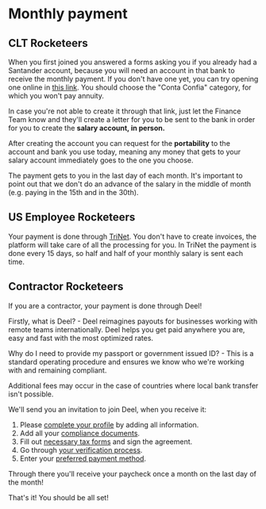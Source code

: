 # Monthly payment

## CLT Rocketeers

When you first joined you answered a forms asking you if you already had a Santander account, because you will need an account in that bank to receive the monthly payment. If you don't have one yet, you can try opening one online in [this link](https://abrasuaconta.santander.com.br/?ic=home-cardsprod-abrasuaconta). You should choose the "Conta Confia" category, for which you won't pay annuity.

In case you're not able to create it through that link, just let the Finance Team know and they'll create a letter for you to be sent to the bank in order for you to create the **salary account, in person.**&#x20;

After creating the account you can request for the **portability** to the account and bank you use today, meaning any money that gets to your salary account immediately goes to the one you choose.

The payment gets to you in the last day of each month. It's important to point out that we don't do an advance of the salary in the middle of month (e.g. paying in the 15th and in the 30th).

## US Employee Rocketeers&#x20;

Your payment is done through [TriNet](https://www.trinet.com/). You don't have to create invoices, the platform will take care of all the processing for you. In TriNet the payment is done every 15 days, so half and half of your monthly salary is sent each time.

## Contractor Rocketeers

If you are a contractor, your payment is done through Deel!

Firstly, what is Deel? - Deel reimagines payouts for businesses working with remote teams internationally. Deel helps you get paid anywhere you are, easy and fast with the most optimized rates.

Why do I need to provide my passport or government issued ID? - This is a standard operating procedure and ensures we know who we're working with and remaining compliant.

Additional fees may occur in the case of countries where local bank transfer isn't possible.

We'll send you an invitation to join Deel, when you receive it:

1. Please [complete your profile](https://help.letsdeel.com/en/articles/4751721-how-to-sign-up-for-deel) by adding all information.
2. Add all your [compliance documents](https://help.letsdeel.com/en/articles/4754627-collect-compliance-documentation-on-deel).
3. Fill out [necessary tax forms](https://help.letsdeel.com/en/articles/4754599-tax-feature-on-deel-here-s-how-it-works) and sign the agreement.
4. Go through [your verification process](https://help.letsdeel.com/en/articles/4752382-how-to-verify-your-contractor-account-on-deel).
5. Enter your [preferred payment method](https://help.letsdeel.com/en/articles/4754676-how-to-withdraw-money-from-deel-balance).

Through there you'll receive your paycheck once a month on the last day of the month!

That's it! You should be all set!
